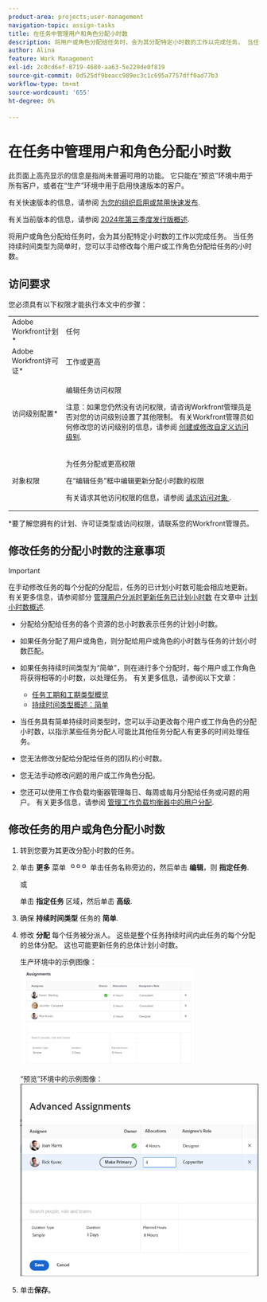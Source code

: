 ```yaml
---
product-area: projects;user-management
navigation-topic: assign-tasks
title: 在任务中管理用户和角色分配小时数
description: 将用户或角色分配给任务时，会为其分配特定小时数的工作以完成任务。 当任务持续时间类型为简单时，您可以手动修改每个用户或工作角色分配给任务的小时数。
author: Alina
feature: Work Management
exl-id: 2c0cd6ef-8719-4680-aa63-5e229de0f819
source-git-commit: 0d525df9beacc989ec3c1c695a7757dff0ad77b3
workflow-type: tm+mt
source-wordcount: '655'
ht-degree: 0%

---
```


# 在任务中管理用户和角色分配小时数

<span class="preview">此页面上高亮显示的信息是指尚未普遍可用的功能。 它只能在“预览”环境中用于所有客户，或者在“生产”环境中用于启用快速版本的客户。</span>

<span class="preview">有关快速版本的信息，请参阅 [为您的组织启用或禁用快速发布](/help/quicksilver/administration-and-setup/set-up-workfront/configure-system-defaults/enable-fast-release-process.md).</span>

<span class="preview">有关当前版本的信息，请参阅 [2024年第三季度发行版概述](/help/quicksilver/product-announcements/product-releases/24-q3-release-activity/24-q3-release-overview.md).</span>

将用户或角色分配给任务时，会为其分配特定小时数的工作以完成任务。 当任务持续时间类型为简单时，您可以手动修改每个用户或工作角色分配给任务的小时数。

## 访问要求

您必须具有以下权限才能执行本文中的步骤：

<table style="table-layout:auto"> 
 <col> 
 <col> 
 <tbody> 
  <tr> 
   <td role="rowheader">Adobe Workfront计划*</td> 
   <td> <p>任何</p> </td> 
  </tr> 
  <tr> 
   <td role="rowheader">Adobe Workfront许可证*</td> 
   <td> <p>工作或更高</p> </td> 
  </tr> 
  <tr> 
   <td role="rowheader">访问级别配置*</td> 
   <td> <p>编辑任务访问权限</p> <p>注意：如果您仍然没有访问权限，请咨询Workfront管理员是否对您的访问级别设置了其他限制。 有关Workfront管理员如何修改您的访问级别的信息，请参阅 <a href="../../../administration-and-setup/add-users/configure-and-grant-access/create-modify-access-levels.md" class="MCXref xref">创建或修改自定义访问级别</a>.</p> </td> 
  </tr> 
  <tr> 
   <td role="rowheader">对象权限</td> 
   <td> <p>为任务分配或更高权限</p> <p>在“编辑任务”框中编辑更新分配小时数的权限</p> <p>有关请求其他访问权限的信息，请参阅 <a href="../../../workfront-basics/grant-and-request-access-to-objects/request-access.md" class="MCXref xref">请求访问对象 </a>.</p> </td> 
  </tr> 
 </tbody> 
</table>

&#42;要了解您拥有的计划、许可证类型或访问权限，请联系您的Workfront管理员。

## 修改任务的分配小时数的注意事项

>[!IMPORTANT]
>
>在手动修改任务的每个分配的分配后，任务的已计划小时数可能会相应地更新。 有关更多信息，请参阅部分 [管理用户分派时更新任务已计划小时数](../../../manage-work/tasks/task-information/planned-hours.md#update) 在文章中 [计划小时数概述](../../../manage-work/tasks/task-information/planned-hours.md).

* 分配给分配给任务的各个资源的总小时数表示任务的计划小时数。
* 如果任务分配了用户或角色，则分配给用户或角色的小时数与任务的计划小时数匹配。
* 如果任务持续时间类型为“简单”，则在进行多个分配时，每个用户或工作角色将获得相等的小时数，以处理任务。 有关更多信息，请参阅以下文章：

   * [任务工期和工期类型概览](../../../manage-work/tasks/taskdurtn/task-duration-and-duration-type.md)
   * [持续时间类型概述：简单](../../../manage-work/tasks/taskdurtn/simple-duration-type.md)

* 当任务具有简单持续时间类型时，您可以手动更改每个用户或工作角色的分配小时数，以指示某些任务分配人可能比其他任务分配人有更多的时间处理任务。
* 您无法修改分配给分配给任务的团队的小时数。
* 您无法手动修改问题的用户或工作角色分配。
* 您还可以使用工作负载均衡器管理每日、每周或每月分配给任务或问题的用户。 有关更多信息，请参阅 [管理工作负载均衡器中的用户分配](../../../resource-mgmt/workload-balancer/manage-user-allocations-workload-balancer.md).

## 修改任务的用户或角色分配小时数

1. 转到您要为其更改分配小时数的任务。
1. 单击 **更多** 菜单 ![](assets/qs-more-icon-on-an-object.png) 单击任务名称旁边的，然后单击 **编辑**，则 **指定任务**.

   或

   单击 **指定任务** 区域，然后单击 **高级**.

1. 确保 **持续时间类型** 任务的 **简单**.
1. 修改 **分配** 每个任务被分派人。 这些是整个任务持续时间内此任务的每个分配的总体分配。 这也可能更新任务的总体计划小时数。

   生产环境中的示例图像：
   ![](assets/advanced-assignments-simple-duration-multiple-resources-nwe-350x198.png)

   <span class="preview">“预览”环境中的示例图像：</span>
   ![修改分派项](assets/advanced-assignments-duration-type-allocations.png)

1. 单击&#x200B;**保存**。
